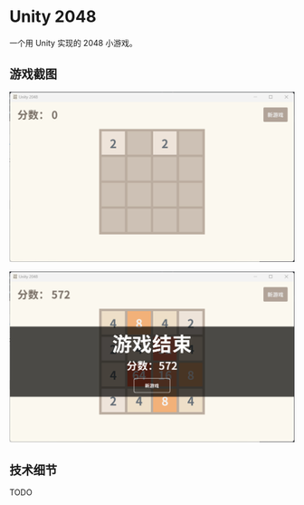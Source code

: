 # Unity 2048

一个用 Unity 实现的 2048 小游戏。

## 游戏截图

![1](./static/1.jpg)

![1](./static/2.jpg)

## 技术细节

TODO
